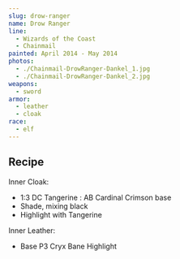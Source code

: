 ```yaml
---
slug: drow-ranger
name: Drow Ranger
line:
  - Wizards of the Coast
  - Chainmail
painted: April 2014 - May 2014
photos:
  - ./Chainmail-DrowRanger-Dankel_1.jpg
  - ./Chainmail-DrowRanger-Dankel_2.jpg
weapons:
  - sword
armor:
  - leather
  - cloak
race:
  - elf
---
```


## Recipe

Inner Cloak:

- 1:3 DC Tangerine : AB Cardinal Crimson base
- Shade, mixing black
- Highlight with Tangerine

Inner Leather:

- Base P3 Cryx Bane Highlight
